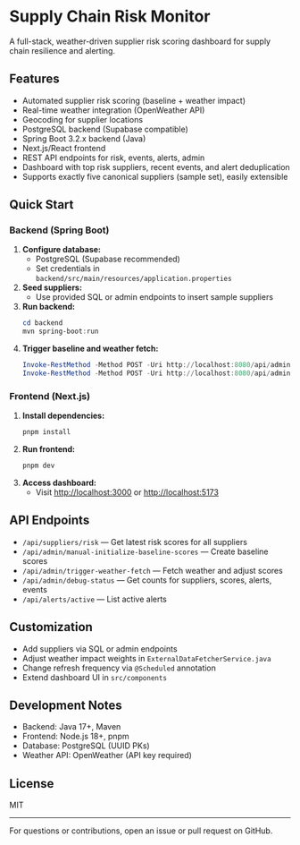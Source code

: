 # Supply Chain Risk Monitor

A full-stack, weather-driven supplier risk scoring dashboard for supply chain resilience and alerting.

## Features
- Automated supplier risk scoring (baseline + weather impact)
- Real-time weather integration (OpenWeather API)
- Geocoding for supplier locations
- PostgreSQL backend (Supabase compatible)
- Spring Boot 3.2.x backend (Java)
- Next.js/React frontend
- REST API endpoints for risk, events, alerts, admin
- Dashboard with top risk suppliers, recent events, and alert deduplication
- Supports exactly five canonical suppliers (sample set), easily extensible

## Quick Start

### Backend (Spring Boot)
1. **Configure database:**
   - PostgreSQL (Supabase recommended)
   - Set credentials in `backend/src/main/resources/application.properties`
2. **Seed suppliers:**
   - Use provided SQL or admin endpoints to insert sample suppliers
3. **Run backend:**
   ```powershell
   cd backend
   mvn spring-boot:run
   ```
4. **Trigger baseline and weather fetch:**
   ```powershell
   Invoke-RestMethod -Method POST -Uri http://localhost:8080/api/admin/manual-initialize-baseline-scores
   Invoke-RestMethod -Method POST -Uri http://localhost:8080/api/admin/trigger-weather-fetch
   ```

### Frontend (Next.js)
1. **Install dependencies:**
   ```powershell
   pnpm install
   ```
2. **Run frontend:**
   ```powershell
   pnpm dev
   ```
3. **Access dashboard:**
   - Visit [http://localhost:3000](http://localhost:3000) or [http://localhost:5173](http://localhost:5173)

## API Endpoints
- `/api/suppliers/risk` — Get latest risk scores for all suppliers
- `/api/admin/manual-initialize-baseline-scores` — Create baseline scores
- `/api/admin/trigger-weather-fetch` — Fetch weather and adjust scores
- `/api/admin/debug-status` — Get counts for suppliers, scores, alerts, events
- `/api/alerts/active` — List active alerts

## Customization
- Add suppliers via SQL or admin endpoints
- Adjust weather impact weights in `ExternalDataFetcherService.java`
- Change refresh frequency via `@Scheduled` annotation
- Extend dashboard UI in `src/components`

## Development Notes
- Backend: Java 17+, Maven
- Frontend: Node.js 18+, pnpm
- Database: PostgreSQL (UUID PKs)
- Weather API: OpenWeather (API key required)

## License
MIT

---
For questions or contributions, open an issue or pull request on GitHub.
